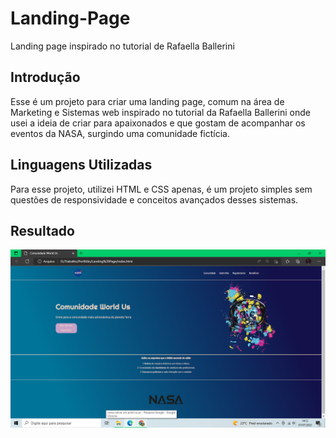 # Landing-Page
Landing page inspirado no tutorial de Rafaella Ballerini

## Introdução

Esse é um projeto para criar uma landing page, comum na área de Marketing e Sistemas web inspirado no tutorial da Rafaella Ballerini onde usei a ideia de criar para apaixonados e que gostam de acompanhar os eventos da NASA, surgindo uma comunidade fictícia.

## Linguagens Utilizadas
Para esse projeto, utilizei HTML e CSS apenas, é um projeto simples sem questões de responsividade e conceitos avançados desses sistemas.

## Resultado
![Screenshot](Panorama.png)



